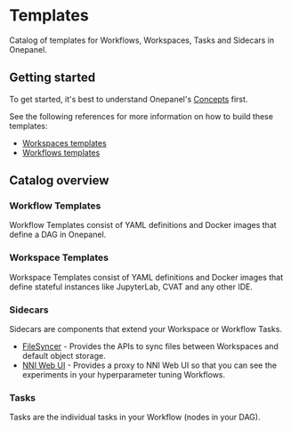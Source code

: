 # Templates
Catalog of templates for Workflows, Workspaces, Tasks and Sidecars in Onepanel.

## Getting started
To get started, it's best to understand Onepanel's [Concepts](https://docs.onepanel.ai/docs/getting-started/concepts/namespaces) first.

See the following references for more information on how to build these templates:

- [Workspaces templates](https://docs.onepanel.ai/docs/reference/workspaces/templates)
- [Workflows templates](https://docs.onepanel.ai/docs/reference/workflows/templates)

## Catalog overview

### Workflow Templates
Workflow Templates consist of YAML definitions and Docker images that define a DAG in Onepanel. 

### Workspace Templates
Workspace Templates consist of YAML definitions and Docker images that define stateful instances like JupyterLab, CVAT and any other IDE.

### Sidecars
Sidecars are components that extend your Workspace or Workflow Tasks.

- [FileSyncer](sidecars/filesyncer) - Provides the APIs to sync files between Workspaces and default object storage.
- [NNI Web UI](sidecars/nni-web-ui) - Provides a proxy to NNI Web UI so that you can see the experiments in your hyperparameter tuning Workflows.

### Tasks
Tasks are the individual tasks in your Workflow (nodes in your DAG).

